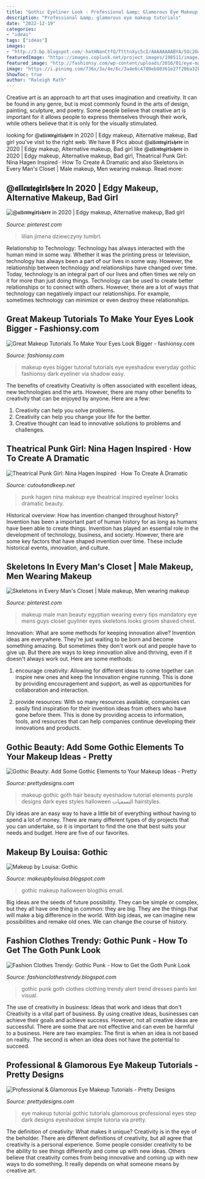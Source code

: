```yaml
---
title: "Gothic Eyeliner Look - Professional &amp; Glamorous Eye Makeup Tutorials"
description: "Professional &amp; glamorous eye makeup tutorials"
date: "2022-12-19"
categories:
- "ideas"
tags: ["ideas"]
images:
- "http://3.bp.blogspot.com/-hatHNanCtfQ/TtttnXyc5cI/AAAAAAAABYA/5Oc2OohpY9I/w1200-h630-p-k-no-nu/K00014_03.jpg"
featuredImage: "https://images.coplusk.net/project_images/198511/image/114184_2F2016-05-08-010517-IMG_0244%2B_282_29.jpg"
featured_image: "http://fashionsy.com/wp-content/uploads/2016/01/eye-makeup-tutorial-for-bigger-eyes.jpg"
image: "https://i.pinimg.com/736x/3a/4e/6c/3a4e6c4780eb80361e27f206a32be3a7--men-wearing-makeup-makeup-for-men.jpg"
ShowToc: true
author: "Raleigh Rath"
---
```



Creative art is an approach to art that uses imagination and creativity. It can be found in any genre, but is most commonly found in the arts of design, painting, sculpture, and poetry. Some people believe that creative art is important for it allows people to express themselves through their work, while others believe that it is only for the visually stimulated.

	

		
looking for @𝖆𝖑𝖑𝖈𝖚𝖙𝖊𝖌𝖎𝖗𝖑𝖘𝖍𝖊𝖗𝖊 in 2020 | Edgy makeup, Alternative makeup, Bad girl you've visit to the right web. We have 8 Pics about @𝖆𝖑𝖑𝖈𝖚𝖙𝖊𝖌𝖎𝖗𝖑𝖘𝖍𝖊𝖗𝖊 in 2020 | Edgy makeup, Alternative makeup, Bad girl like @𝖆𝖑𝖑𝖈𝖚𝖙𝖊𝖌𝖎𝖗𝖑𝖘𝖍𝖊𝖗𝖊 in 2020 | Edgy makeup, Alternative makeup, Bad girl, Theatrical Punk Girl: Nina Hagen Inspired · How To Create A Dramatic and also Skeletons in Every Man&#039;s Closet | Male makeup, Men wearing makeup. Read more:
		
    
## @𝖆𝖑𝖑𝖈𝖚𝖙𝖊𝖌𝖎𝖗𝖑𝖘𝖍𝖊𝖗𝖊 In 2020 | Edgy Makeup, Alternative Makeup, Bad Girl

<img loading=lazy src="https://i.pinimg.com/originals/f3/69/83/f36983be3f4a9c03bf73970598bfb8cc.jpg" onerror="this.onerror=null;this.src='https://tse4.mm.bing.net/th?id=OIP.qJf6hw9t3-ybw86M0c27LgHaIk&amp;pid=15.1';" alt="@𝖆𝖑𝖑𝖈𝖚𝖙𝖊𝖌𝖎𝖗𝖑𝖘𝖍𝖊𝖗𝖊 in 2020 | Edgy makeup, Alternative makeup, Bad girl">

_Source: pinterest.com_

>lilian jimena dziewczyny tumbrl. 

	

Relationship to Technology:
Technology has always interacted with the human mind in some way. Whether it was the printing press or television, technology has always been a part of our lives in some way. However, the relationship between technology and relationships have changed over time. 
Today, technology is an integral part of our lives and often times we rely on it for more than just doing things. Technology can be used to create better relationships or to connect with others. However, there are a lot of ways that technology can negatively impact our relationships. For example, sometimes technology can minimize or even destroy these relationships.

    
## Great Makeup Tutorials To Make Your Eyes Look Bigger - Fashionsy.com

<img loading=lazy src="http://fashionsy.com/wp-content/uploads/2016/01/eye-makeup-tutorial-for-bigger-eyes.jpg" onerror="this.onerror=null;this.src='https://tse2.mm.bing.net/th?id=OIP.9r0Ppc-9MiJMj00tbjvwxAHaO0&amp;pid=15.1';" alt="Great Makeup Tutorials To Make Your Eyes Look Bigger - fashionsy.com">

_Source: fashionsy.com_

>makeup eyes bigger tutorial tutorials eye eyeshadow everyday gothic fashionsy dark eyeliner via shadow easy. 

	

The benefits of creativity
Creativity is often associated with excellent ideas, new technologies and the arts. However, there are many other benefits to creativity that can be enjoyed by anyone. Here are a few: 
1. Creativity can help you solve problems.
2. Creativity can help you change your life for the better.
3. Creative thought can lead to innovative solutions to problems and challenges.

    
## Theatrical Punk Girl: Nina Hagen Inspired · How To Create A Dramatic

<img loading=lazy src="https://images.coplusk.net/project_images/198511/image/114184_2F2016-05-08-010517-IMG_0244%2B_282_29.jpg" onerror="this.onerror=null;this.src='https://tse1.mm.bing.net/th?id=OIP.exwtoKHVlnLzyox0GWnq3wHaMj&amp;pid=15.1';" alt="Theatrical Punk Girl: Nina Hagen Inspired · How To Create A Dramatic">

_Source: cutoutandkeep.net_

>punk hagen nina makeup eye theatrical inspired eyeliner looks dramatic beauty. 

	

Historical overview: How has invention changed throughout history?
Invention has been a important part of human history for as long as humans have been able to create things. Invention has played an essential role in the development of technology, business, and society. However, there are some key factors that have shaped invention over time. These include historical events, innovation, and culture.

    
## Skeletons In Every Man&#039;s Closet | Male Makeup, Men Wearing Makeup

<img loading=lazy src="https://i.pinimg.com/736x/3a/4e/6c/3a4e6c4780eb80361e27f206a32be3a7--men-wearing-makeup-makeup-for-men.jpg" onerror="this.onerror=null;this.src='https://tse4.mm.bing.net/th?id=OIP.iQVsjIL18vQRW8KaorWcqgHaIy&amp;pid=15.1';" alt="Skeletons in Every Man&#039;s Closet | Male makeup, Men wearing makeup">

_Source: pinterest.com_

>makeup male man beauty egyptian wearing every tips mandatory eye mens guys closet guyliner eyes skeletons looks groom shaved chest. 

	

Innovation: What are some methods for keeping innovation alive?
Invention ideas are everywhere. They're just waiting to be born and become something amazing. But sometimes they don't work out and people have to give up. But there are ways to keep innovation alive and thriving, even if it doesn't always work out. Here are some methods:
1. encourage creativity: Allowing for different ideas to come together can inspire new ones and keep the innovation engine running. This is done by providing encouragement and support, as well as opportunities for collaboration and interaction.

2. provide resources: With so many resources available, companies can easily find inspiration for their invention ideas from others who have gone before them. This is done by providing access to information, tools, and resources that can help companies continue developing their innovations and products.


    
## Gothic Beauty: Add Some Gothic Elements To Your Makeup Ideas - Pretty

<img loading=lazy src="http://www.prettydesigns.com/wp-content/uploads/2013/10/gothic-makeup-with-mixing-violent-and-black.jpg" onerror="this.onerror=null;this.src='https://tse2.mm.bing.net/th?id=OIP.r9Nga5Mr5oSYeeyC5KqZtAHaLH&amp;pid=15.1';" alt="Gothic Beauty: Add Some Gothic Elements to Your Makeup Ideas - Pretty">

_Source: prettydesigns.com_

>makeup gothic goth hair beauty eyeshadow tutorial elements purple designs dark eyes styles halloween التسميات hairstyles. 

	

Diy ideas are an easy way to have a little bit of everything without having to spend a lot of money. There are many different types of diy projects that you can undertake, so it is important to find the one that best suits your needs and budget. Here are five of our favorites.

    
## Makeup By Louisa: Gothic

<img loading=lazy src="https://2.bp.blogspot.com/-sFx2UOy1SF4/UmKee5aY_7I/AAAAAAAAArA/dDLj9Fu_S4Y/s1600/DSC_0225+(2).JPG" onerror="this.onerror=null;this.src='https://tse1.mm.bing.net/th?id=OIP.GFmW3LW6NjjF9xh09uDxIAHaIp&amp;pid=15.1';" alt="Makeup by Louisa: Gothic">

_Source: makeupbylouisa.blogspot.com_

>gothic makeup halloween blogthis email. 

	

Big ideas are the seeds of future possibility. They can be simple or complex, but they all have one thing in common: they are big. They are the things that will make a big difference in the world. With big ideas, we can imagine new possibilities and remake old ones. We can change the course of history.

    
## Fashion Clothes Trendy: Gothic Punk - How To Get The Goth Punk Look

<img loading=lazy src="http://3.bp.blogspot.com/-hatHNanCtfQ/TtttnXyc5cI/AAAAAAAABYA/5Oc2OohpY9I/w1200-h630-p-k-no-nu/K00014_03.jpg" onerror="this.onerror=null;this.src='https://tse3.mm.bing.net/th?id=OIP.EDTaAKTBLJ3HdZZa8XkrwwAAAA&amp;pid=15.1';" alt="Fashion Clothes Trendy: Gothic Punk - How to Get the Goth Punk Look">

_Source: fashionclothestrendy.blogspot.com_

>gothic punk goth clothes clothing trendy alert trend dresses pants kei visual. 

	

The use of creativity in business: Ideas that work and ideas that don't
Creativity is a vital part of business. By using creative ideas, businesses can achieve their goals and achieve success. However, not all creative ideas are successful. There are some that are not effective and can even be harmful to a business. Here are two examples: The first is when an idea is not based on reality. The second is when an idea does not have the potential to succeed.

    
## Professional &amp; Glamorous Eye Makeup Tutorials - Pretty Designs

<img loading=lazy src="http://www.prettydesigns.com/wp-content/uploads/2014/07/Gothic-Eye-Makeup-Tutorial.jpg" onerror="this.onerror=null;this.src='https://tse2.mm.bing.net/th?id=OIP.yIl629PuJEefWBCZ3TTQrgHaG4&amp;pid=15.1';" alt="Professional &amp; Glamorous Eye Makeup Tutorials - Pretty Designs">

_Source: prettydesigns.com_

>eye makeup tutorial gothic tutorials glamorous professional eyes step dark designs eyeshadow simple tutoria via pretty. 

	

The definition of creativity: What makes it unique?
Creativity is in the eye of the beholder. There are different definitions of creativity, but all agree that creativity is a personal experience. Some people consider creativity to be the ability to see things differently and come up with new ideas. Others believe that creativity comes from being innovative and coming up with new ways to do something. It really depends on what someone means by creative art.

